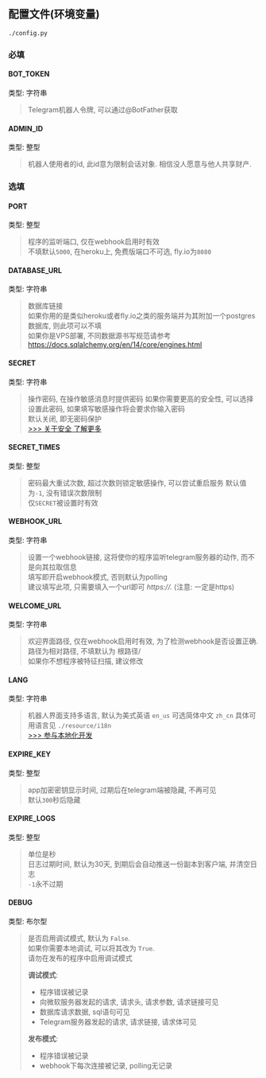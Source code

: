 ## 配置文件(环境变量)
```
./config.py
```
### 必填
#### BOT_TOKEN
类型: 字符串  
> Telegram机器人令牌, 可以通过@BotFather获取
#### ADMIN_ID
类型: 整型  
> 机器人使用者的id, 此id意为限制会话对象. 相信没人愿意与他人共享财产.

### 选填
#### PORT
类型: 整型  
> 程序的监听端口, 仅在webhook启用时有效  
> 不填默认`5000`, 在heroku上, 免费版端口不可选, fly.io为`8080`
#### DATABASE_URL
类型: 字符串  
> 数据库链接  
> 如果你用的是类似heroku或者fly.io之类的服务端并为其附加一个postgres数据库, 则此项可以不填  
> 如果你是VPS部署, 不同数据源书写规范请参考  
> https://docs.sqlalchemy.org/en/14/core/engines.html
#### SECRET
类型: 字符串  
> 操作密码, 在操作敏感消息时提供密码
> 如果你需要更高的安全性, 可以选择设置此密码, 如果填写敏感操作将会要求你输入密码  
> 默认关闭, 即无密码保护  
> [>>> 关于安全 了解更多](security.md)
#### SECRET_TIMES
类型: 整型
> 密码最大重试次数, 超过次数则锁定敏感操作, 可以尝试重启服务
> 默认值为`-1`, 没有错误次数限制  
> 仅`SECRET`被设置时有效
#### WEBHOOK_URL
类型: 字符串  
> 设置一个webhook链接, 这将使你的程序监听telegram服务器的动作, 而不是向其拉取信息  
> 填写即开启webhook模式, 否则默认为polling  
> 建议填写此项, 只需要填入一个url即可 *https://.* (注意: 一定是https)
#### WELCOME_URL
类型: 字符串  
> 欢迎界面路径, 仅在webhook启用时有效, 为了检测webhook是否设置正确.   
> 路径为相对路径, 不填默认为 根路径/   
> 如果你不想程序被特征扫描, 建议修改
#### LANG
类型: 字符串  
> 机器人界面支持多语言, 默认为美式英语 `en_us` 可选简体中文 `zh_cn`
> 具体可用语言见 `./resource/i18n`  
[>>> 参与本地化开发](dev.md)
#### EXPIRE_KEY
类型: 整型
> app加密密钥显示时间, 过期后在telegram端被隐藏, 不再可见  
> 默认`300`秒后隐藏
#### EXPIRE_LOGS
类型: 整型  
> 单位是秒  
> 日志过期时间, 默认为30天, 到期后会自动推送一份副本到客户端, 并清空日志  
> `-1`永不过期
#### DEBUG
类型: 布尔型
> 是否启用调试模式, 默认为 `False`.  
> 如果你需要本地调试, 可以将其改为 `True`.  
> 请勿在发布的程序中启用调试模式  
> 
> **调试模式**:  
> - 程序错误被记录
> - 向微软服务器发起的请求, 请求头, 请求参数, 请求链接可见
> - 数据库请求数据, sql语句可见
> - Telegram服务器发起的请求, 请求链接, 请求体可见 
> 
> **发布模式**:  
> - 程序错误被记录
> - webhook下每次连接被记录, polling无记录
> 